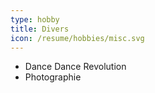 ```yaml
---
type: hobby
title: Divers
icon: /resume/hobbies/misc.svg
---
```

* Dance Dance Revolution
* Photographie